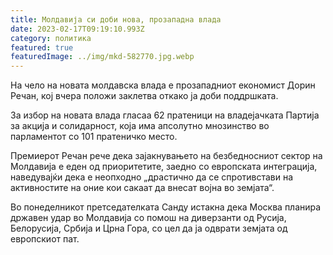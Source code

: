 ```yaml
---
title: Молдавија си доби нова, прозападна влада
date: 2023-02-17T09:19:10.993Z
category: политика
featured: true
featuredImage: ../img/mkd-582770.jpg.webp
---
```


На чело на новата молдавска влада е прозападниот економист Дорин Речан, кој вчера положи заклетва откако ја доби поддршката.

<!--StartFragment-->

За избор на новата влада гласаа 62 пратеници на владејачката Партија за акција и солидарност, која има апсолутно мнозинство во парламентот со 101 пратеничко место.

<!--EndFragment-->

<!--StartFragment-->

Премиерот Речан рече дека зајакнувањето на безбедносниот сектор на Молдавија е еден од приоритетите, заедно со европската интеграција, наведувајќи дека е неопходно „драстично да се спротивстави на активностите на оние кои сакаат да внесат војна во земјата“.

<!--EndFragment-->

<!--StartFragment-->

Во понеделникот претседателката Санду истакна дека Москва планира државен удар во Молдавија со помош на диверзанти од Русија, Белорусија, Србија и Црна Гора, со цел да ја одврати земјата од европскиот пат.

<!--EndFragment-->
